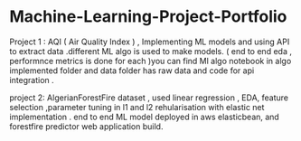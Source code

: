 # Machine-Learning-Project-Portfolio
 Project 1 : AQI ( Air Quality Index ) , Implementing ML models and using API to extract data .different ML algo is used to make models. ( end to end eda , performnce metrics is done for each )you can find Ml algo notebook in algo implemented folder and data folder has raw data and code for api integration .

 project 2: AlgerianForestFire dataset , used linear regression , EDA, feature selection ,parameter tuning in l1 and l2 rehularisation with elastic net implementation . end to end ML model deployed in aws elasticbean, and forestfire predictor web application build.
           

